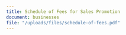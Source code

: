 ```yaml
---
title: Schedule of Fees for Sales Promotion
document: businesses
file: "/uploads/files/schedule-of-fees.pdf"
---
```


